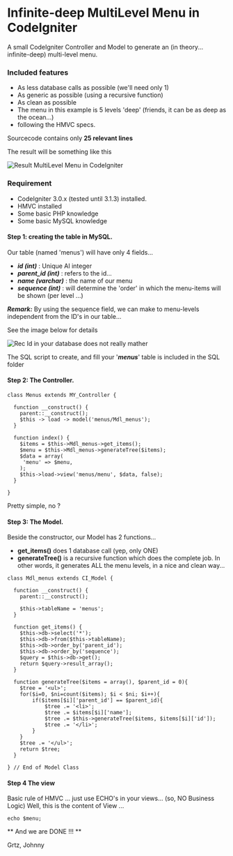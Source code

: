 # Infinite-deep MultiLevel Menu in CodeIgniter

A small CodeIgniter Controller and Model to generate an (in theory... infinite-deep) multi-level menu.

### Included features ###
* As less database calls as possible (we'll need only 1)
* As generic as possible (using a recursive function)
* As clean as possible
* The menu in this example is 5 levels 'deep' (friends, it can be as deep as the ocean...)
* following the HMVC specs.

Sourcecode contains only **25 relevant lines**



The result will be something like this

![Result MultiLevel Menu in CodeIgniter](http://www.driesen.eu/insiderclub/multilevelmenu/multilevel01.png)

### Requirement ###

* CodeIgniter 3.0.x (tested until 3.1.3) installed.
* HMVC installed
* Some basic PHP knowledge
* Some basic MySQL knowledge


#### Step 1: creating the table in MySQL. ####

Our table (named 'menus') will have only 4 fields...

* ***id (int)*** : Unique AI integer
* ***parent_id (int)*** : refers to the id...
* ***name (varchar)*** : the name of our menu
* ***sequence (int)*** : will determine the 'order' in which the menu-items will be shown (per level ...)

***Remark:***
By using the sequence field, we can make to menu-levels independent from the ID's in our table...

See the image below for details


![Rec Id in your database does not really mather](http://www.driesen.eu/insiderclub/multilevelmenu/multilevel02.png)



The SQL script to create, and fill your '***menus***' table is included in the SQL folder


#### Step 2: The Controller. ####

```
class Menus extends MY_Controller {

  function __construct() {
    parent::__construct();
    $this -> load -> model('menus/Mdl_menus');
  }

  function index() {
    $items = $this->Mdl_menus->get_items();
    $menu = $this->Mdl_menus->generateTree($items);
    $data = array(
     'menu' => $menu,
    );
    $this->load->view('menus/menu', $data, false);
  }

}
```

Pretty simple, no ?

#### Step 3: The Model. ####
Beside the constructor, our Model has 2 functions...

* **get_items()**  does 1 database call (yep, only ONE)
* **generateTree()**  is a recursive function which does the complete job. In other words, it generates ALL the menu levels, in a nice and clean way...

```
class Mdl_menus extends CI_Model {

  function __construct() {
    parent::__construct();

    $this->tableName = 'menus';
  }

  function get_items() {
    $this->db->select('*');
    $this->db->from($this->tableName);
    $this->db->order_by('parent_id');
    $this->db->order_by('sequence');
    $query = $this->db->get();
    return $query->result_array();
  }

  function generateTree($items = array(), $parent_id = 0){
    $tree = '<ul>';
    for($i=0, $ni=count($items); $i < $ni; $i++){
    	if($items[$i]['parent_id'] == $parent_id){
    		$tree .= '<li>';
    		$tree .= $items[$i]['name'];
    		$tree .= $this->generateTree($items, $items[$i]['id']);
    		$tree .= '</li>';
    	}
    }
    $tree .= '</ul>';
    return $tree;
  }

} // End of Model Class
```


#### Step 4 The view ####
Basic rule of HMVC ... just use ECHO's in your views... (so, NO Business Logic)
Well, this is the content of View ...
```
echo $menu;
```

** And we are DONE !!! **

Grtz,
Johnny
